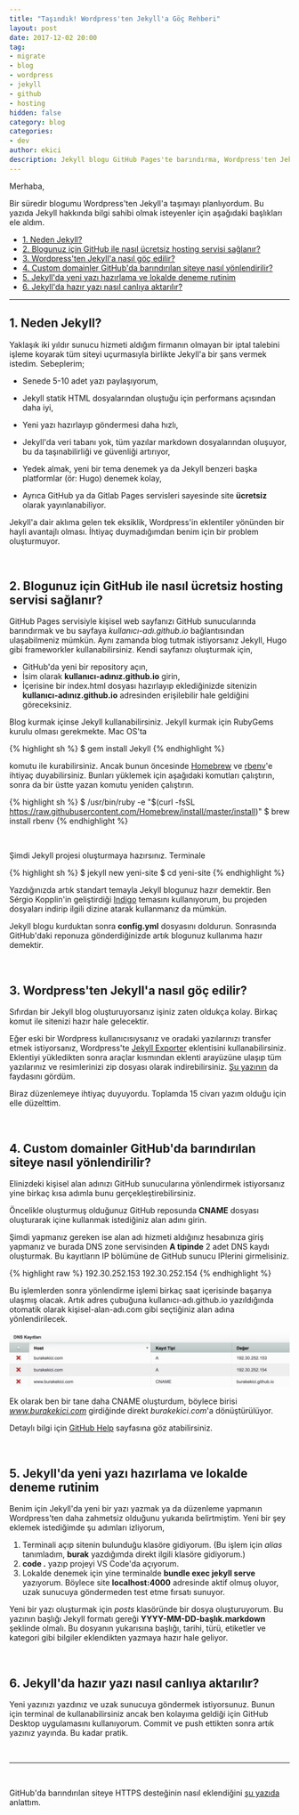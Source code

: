 ```yaml
---
title: "Taşındık! Wordpress'ten Jekyll'a Göç Rehberi"
layout: post
date: 2017-12-02 20:00
tag:
- migrate
- blog
- wordpress
- jekyll
- github
- hosting
hidden: false
category: blog
categories: 
- dev
author: ekici
description: Jekyll blogu GitHub Pages'te barındırma, Wordpress'ten Jekyll'a geçiş, custom domaini GitHub Pages'te kullanma, Jekyll kullanımı
---
```


Merhaba,

Bir süredir blogumu Wordpress'ten Jekyll'a taşımayı planlıyordum. Bu yazıda Jekyll hakkında bilgi sahibi olmak isteyenler için aşağıdaki başlıkları ele aldım.

- [1. Neden Jekyll?](#1-neden-jekyll)
- [2. Blogunuz için GitHub ile nasıl ücretsiz hosting servisi sağlanır?](#2-blogunuz-i%C3%A7in-github-ile-nas%C4%B1l-%C3%BCcretsiz-hosting-servisi-sa%C4%9Flan%C4%B1r)
- [3. Wordpress'ten Jekyll'a nasıl göç edilir?](#3-wordpressten-jekylla-nas%C4%B1l-g%C3%B6%C3%A7-edilir)
- [4. Custom domainler GitHub'da barındırılan siteye nasıl yönlendirilir?](#4-custom-domainler-githubda-bar%C4%B1nd%C4%B1r%C4%B1lan-siteye-nas%C4%B1l-y%C3%B6nlendirilir)
- [5. Jekyll'da yeni yazı hazırlama ve lokalde deneme rutinim](#5-jekyllda-yeni-yaz%C4%B1-haz%C4%B1rlama-ve-lokalde-deneme-rutinim)
- [6. Jekyll'da hazır yazı nasıl canlıya aktarılır?](#6-jekyllda-haz%C4%B1r-yaz%C4%B1-nas%C4%B1l-canl%C4%B1ya-aktar%C4%B1l%C4%B1r)

---

## 1. Neden Jekyll?

Yaklaşık iki yıldır sunucu hizmeti aldığım firmanın olmayan bir iptal talebini işleme koyarak tüm siteyi uçurmasıyla birlikte Jekyll'a bir şans vermek istedim. Sebeplerim;

* Senede 5-10 adet yazı paylaşıyorum, 

* Jekyll statik HTML dosyalarından oluştuğu için performans açısından daha iyi,

* Yeni yazı hazırlayıp göndermesi daha hızlı, 

* Jekyll'da veri tabanı yok, tüm yazılar markdown dosyalarından oluşuyor, bu da taşınabilirliği ve güvenliği artırıyor,

* Yedek almak, yeni bir tema denemek ya da Jekyll benzeri başka platformlar (ör: Hugo) denemek kolay,

* Ayrıca GitHub ya da Gitlab Pages servisleri sayesinde site **ücretsiz** olarak yayınlanabiliyor.

Jekyll'a dair aklıma gelen tek eksiklik, Wordpress'in eklentiler yönünden bir hayli avantajlı olması. İhtiyaç duymadığımdan benim için bir problem oluşturmuyor.

&nbsp;

## 2. Blogunuz için GitHub ile nasıl ücretsiz hosting servisi sağlanır?

GitHub Pages servisiyle kişisel web sayfanızı GitHub sunucularında barındırmak ve bu sayfaya *kullanıcı-adı.github.io* bağlantısından ulaşabilmeniz mümkün. Aynı zamanda blog tutmak istiyorsanız Jekyll, Hugo gibi frameworkler kullanabilirsiniz. Kendi sayfanızı oluşturmak için, 

* GitHub'da yeni bir repository açın, 
* İsim olarak **kullanıcı-adınız.github.io** girin, 
* İçerisine bir index.html dosyası hazırlayıp eklediğinizde sitenizin **kullanıcı-adınız.github.io** adresinden erişilebilir hale geldiğini göreceksiniz.

Blog kurmak içinse Jekyll kullanabilirsiniz. Jekyll kurmak için RubyGems kurulu olması gerekmekte. Mac OS'ta 

{% highlight sh %}
$ gem install Jekyll
{% endhighlight %}

komutu ile kurabilirsiniz. Ancak bunun öncesinde [Homebrew](https://brew.sh/) ve [rbenv](https://github.com/rbenv/rbenv)'e ihtiyaç duyabilirsiniz. Bunları yüklemek için aşağıdaki komutları çalıştırın, sonra da bir üstte yazan komutu yeniden çalıştırın.

{% highlight sh %}
$ /usr/bin/ruby -e "$(curl -fsSL https://raw.githubusercontent.com/Homebrew/install/master/install)"
$ brew install rbenv
{% endhighlight %}

<br>

Şimdi Jekyll projesi oluşturmaya hazırsınız. Terminale 

{% highlight sh %}
$ jekyll new yeni-site
$ cd yeni-site
{% endhighlight %}

Yazdığınızda artık standart temayla Jekyll blogunuz hazır demektir. Ben Sérgio Kopplin'in geliştirdiği [Indigo](https://github.com/sergiokopplin/indigo) temasını kullanıyorum, bu projeden dosyaları indirip ilgili dizine atarak kullanmanız da mümkün.

Jekyll blogu kurduktan sonra **config.yml** dosyasını doldurun. Sonrasında GitHub'daki reponuza gönderdiğinizde artık blogunuz kullanıma hazır demektir.

&nbsp;

## 3. Wordpress'ten Jekyll'a nasıl göç edilir?
Sıfırdan bir Jekyll blog oluşturuyorsanız işiniz zaten oldukça kolay. Birkaç komut ile sitenizi hazır hale gelecektir.

Eğer eski bir Wordpress kullanıcısıysanız ve oradaki yazılarınızı transfer etmek istiyorsanız, Wordpress'te [Jekyll Exporter](https://wordpress.org/plugins/jekyll-exporter) eklentisini kullanabilirsiniz. Eklentiyi yükledikten sonra araçlar kısmından eklenti arayüzüne ulaşıp tüm yazılarınız ve resimlerinizi zip dosyası olarak indirebilirsiniz. [Şu yazının](http://www.gjermundbjaanes.com/how-to-migrate-your-wordpress-blog-to-jekyll/) da faydasını gördüm.

Biraz düzenlemeye ihtiyaç duyuyordu. Toplamda 15 civarı yazım olduğu için elle düzelttim. 

&nbsp;

## 4. Custom domainler GitHub'da barındırılan siteye nasıl yönlendirilir?
Elinizdeki kişisel alan adınızı GitHub sunucularına yönlendirmek istiyorsanız yine birkaç kısa adımla bunu gerçekleştirebilirsiniz. 

Öncelikle oluşturmuş olduğunuz GitHub reposunda **CNAME** dosyası oluşturarak içine kullanmak istediğiniz alan adını girin.

Şimdi yapmanız gereken ise alan adı hizmeti aldığınız hesabınıza giriş yapmanız ve burada DNS zone servisinden **A tipinde** 2 adet DNS kaydı oluşturmak. Bu kayıtların IP bölümüne de GitHub sunucu IPlerini girmelisiniz.

{% highlight raw %}
192.30.252.153
192.30.252.154
{% endhighlight %}

Bu işlemlerden sonra yönlendirme işlemi birkaç saat içerisinde başarıya ulaşmış olacak. Artık adres çubuğuna kullanıcı-adı.github.io yazıldığında otomatik olarak kişisel-alan-adı.com gibi seçtiğiniz alan adına yönlendirilecek.

<p align="center">
  <img src="../assets/images/2017/jekyll/dns.jpg" alt="DNS Kayıtları"/>
</p>

Ek olarak ben bir tane daha CNAME oluşturdum, böylece birisi *www.burakekici.com* girdiğinde direkt *burakekici.com*'a dönüştürülüyor.

Detaylı bilgi için [GitHub Help](https://help.github.com/articles/using-a-custom-domain-with-github-pages/) sayfasına göz atabilirsiniz.


&nbsp;

## 5. Jekyll'da yeni yazı hazırlama ve lokalde deneme rutinim
Benim için Jekyll'da yeni bir yazı yazmak ya da düzenleme yapmanın Wordpress'ten daha zahmetsiz olduğunu yukarıda belirtmiştim. Yeni bir şey eklemek istediğimde şu adımları izliyorum,

1. Terminali açıp sitenin bulunduğu klasöre gidiyorum. (Bu işlem için *alias* tanımladım, **burak** yazdığımda direkt ilgili klasöre gidiyorum.)
2. **code .** yazıp projeyi VS Code'da açıyorum.
3. Lokalde denemek için yine terminalde **bundle exec jekyll serve** yazıyorum. Böylece site **localhost:4000** adresinde aktif olmuş oluyor, uzak sunucuya göndermeden test etme fırsatı sunuyor.

Yeni bir yazı oluşturmak için *posts* klasöründe bir dosya oluşturuyorum. Bu yazının başlığı Jekyll formatı gereği **YYYY-MM-DD-başlık.markdown** şeklinde olmalı. Bu dosyanın yukarısına başlığı, tarihi, türü, etiketler ve kategori gibi bilgiler eklendikten yazmaya hazır hale geliyor.

&nbsp;

## 6. Jekyll'da hazır yazı nasıl canlıya aktarılır?
Yeni yazınızı yazdınız ve uzak sunucuya göndermek istiyorsunuz. Bunun için terminal de kullanabilirsiniz ancak ben kolayıma geldiği için GitHub Desktop uygulamasını kullanıyorum. Commit ve push ettikten sonra artık yazınız yayında. Bu kadar pratik.

<br>

--- 

<br>

GitHub'da barındırılan siteye HTTPS desteğinin nasıl eklendiğini [şu yazıda](https://burakekici.com/github-custom-domain-https) anlattım.
